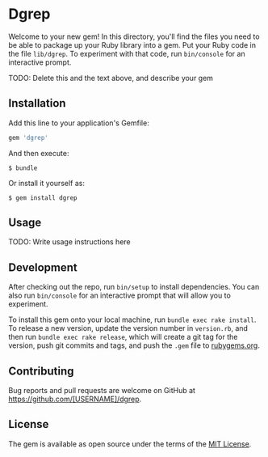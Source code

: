 # Dgrep

Welcome to your new gem! In this directory, you'll find the files you need to be able to package up your Ruby library into a gem. Put your Ruby code in the file `lib/dgrep`. To experiment with that code, run `bin/console` for an interactive prompt.

TODO: Delete this and the text above, and describe your gem

## Installation

Add this line to your application's Gemfile:

```ruby
gem 'dgrep'
```

And then execute:

    $ bundle

Or install it yourself as:

    $ gem install dgrep

## Usage

TODO: Write usage instructions here

## Development

After checking out the repo, run `bin/setup` to install dependencies. You can also run `bin/console` for an interactive prompt that will allow you to experiment.

To install this gem onto your local machine, run `bundle exec rake install`. To release a new version, update the version number in `version.rb`, and then run `bundle exec rake release`, which will create a git tag for the version, push git commits and tags, and push the `.gem` file to [rubygems.org](https://rubygems.org).

## Contributing

Bug reports and pull requests are welcome on GitHub at https://github.com/[USERNAME]/dgrep.


## License

The gem is available as open source under the terms of the [MIT License](http://opensource.org/licenses/MIT).


